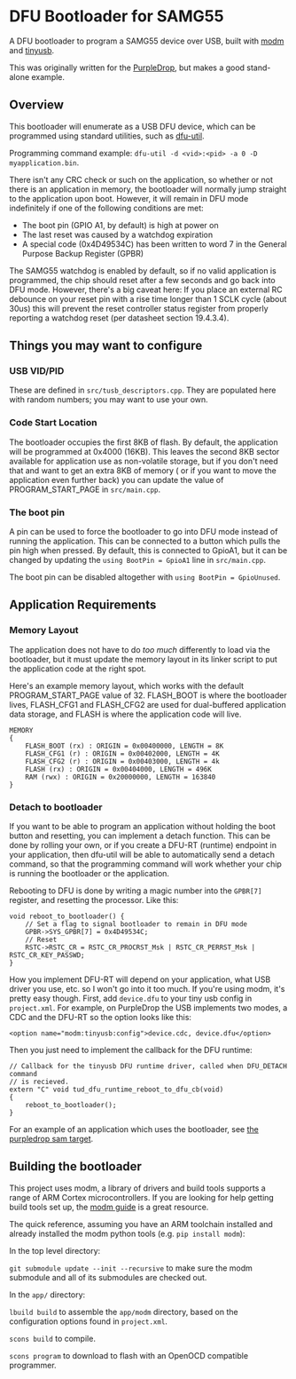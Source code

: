 DFU Bootloader for SAMG55
=========================

A DFU bootloader to program a SAMG55 device over USB, built with 
[modm](https://github.com/modm-io/modm) and [tinyusb](https://github.com/hathach/tinyusb). 

This was originally written for the [PurpleDrop](https://github.com/uwmisl/purpledrop),
but makes a good stand-alone example.

## Overview

This bootloader will enumerate as a USB DFU device, which can be programmed 
using standard utilities, such as [dfu-util](http://dfu-util.sourceforge.net/).

Programming command example: `dfu-util -d <vid>:<pid> -a 0 -D myapplication.bin`.  

There isn't any CRC check or such on the application, so whether or not 
there is an application in memory, the bootloader will normally jump straight
to the application upon boot. However, it will remain in DFU mode indefinitely
if one of the following conditions are met: 

- The boot pin (GPIO A1, by default) is high at power on
- The last reset was caused by a watchdog expiration
- A special code (0x4D49534C) has been written to word 7 in the General Purpose Backup Register (GPBR)

The SAMG55 watchdog is enabled by default, so if no valid application is programmed, the chip
should reset after a few seconds and go back into DFU mode. However, there's a big caveat here: 
If you place an external RC debounce on your reset pin with a rise time longer than 1 SCLK 
cycle (about 30us) this will prevent the reset controller status register from properly
reporting a watchdog reset (per datasheet section 19.4.3.4).

## Things you may want to configure

### USB VID/PID

These are defined in `src/tusb_descriptors.cpp`. They are populated here with 
random numbers; you may want to use your own. 

### Code Start Location

The bootloader occupies the first 8KB of flash. By default, the application
will be programmed at 0x4000 (16KB). This leaves the second 8KB sector available
for application use as non-volatile storage, but if you don't need that and 
want to get an extra 8KB of memory ( or if you want to move the application
even further back) you can update the value of PROGRAM_START_PAGE in `src/main.cpp`.

### The boot pin

A pin can be used to force the bootloader to go into DFU mode instead of running
the application. This can be connected to a button which pulls the pin high when
pressed. By default, this is connected to GpioA1, but it can be changed by 
updating the `using BootPin = GpioA1` line in `src/main.cpp`.

The boot pin can be disabled altogether with `using BootPin = GpioUnused`.

## Application Requirements

### Memory Layout

The application does not have to do *too much* differently to load via the
bootloader, but it must update the memory layout in its linker script to 
put the application code at the right spot.

Here's an example memory layout, which works with the default PROGRAM_START_PAGE
value of 32. FLASH_BOOT is where the bootloader lives, FLASH_CFG1 and FLASH_CFG2
are used for dual-buffered application data storage, and FLASH is where the
application code will live.

```
MEMORY
{
	FLASH_BOOT (rx) : ORIGIN = 0x00400000, LENGTH = 8K
	FLASH_CFG1 (r) : ORIGIN = 0x00402000, LENGTH = 4K
	FLASH_CFG2 (r) : ORIGIN = 0x00403000, LENGTH = 4k
	FLASH (rx) : ORIGIN = 0x00404000, LENGTH = 496K
	RAM (rwx) : ORIGIN = 0x20000000, LENGTH = 163840
}
```

### Detach to bootloader

If you want to be able to program an application without holding the
boot button and resetting, you can implement a detach function. This can be done
by rolling your own, or if you create a DFU-RT (runtime) endpoint in your
application, then dfu-util will be able to automatically send a detach 
command, so that the programming command will work whether your chip is 
running the bootloader or the application.

Rebooting to DFU is done by writing a magic number into the `GPBR[7]` 
register, and resetting the processor. Like this:

```
void reboot_to_bootloader() {
    // Set a flag to signal bootloader to remain in DFU mode
    GPBR->SYS_GPBR[7] = 0x4D49534C;
    // Reset
    RSTC->RSTC_CR = RSTC_CR_PROCRST_Msk | RSTC_CR_PERRST_Msk | RSTC_CR_KEY_PASSWD;
}
```

How you implement DFU-RT will depend on your application, what USB driver you
use, etc. so I won't go into it too much. If you're using modm, it's pretty easy
though. First, add `device.dfu` to your tiny usb config in `project.xml`. For example,
on PurpleDrop the USB implements two modes, a CDC and the DFU-RT so the option looks
like this:

`<option name="modm:tinyusb:config">device.cdc, device.dfu</option>`

Then you just need to implement the callback for the DFU runtime: 

```
// Callback for the tinyusb DFU runtime driver, called when DFU_DETACH command
// is recieved.
extern "C" void tud_dfu_runtime_reboot_to_dfu_cb(void)
{
    reboot_to_bootloader();
}
```

For an example of an application which uses the bootloader, see [the purpledrop sam target](https://github.com/uwmisl/purpledrop-stm32/tree/master/sam).

## Building the bootloader

This project uses modm, a library of drivers and build tools supports a range of 
ARM Cortex microcontrollers. If you are looking for help getting build tools set
up, the [modm guide](https://modm.io/guide/installation/) is a great resource.

The quick reference, assuming you have an ARM toolchain installed and already installed
the modm python tools (e.g. `pip install modm`):

In the top level directory:

`git submodule update --init --recursive` to make sure the modm submodule and all 
of its submodules are checked out.

In the `app/` directory:

`lbuild build` to assemble the `app/modm` directory, based on the configuration 
options found in `project.xml`. 

`scons build` to compile. 

`scons program` to download to flash with an OpenOCD compatible programmer.

